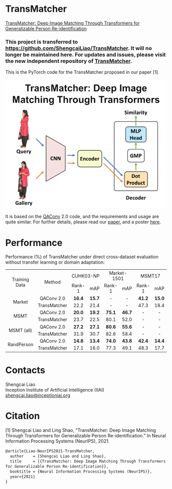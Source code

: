 # TransMatcher
[TransMatcher: Deep Image Matching Through Transformers for Generalizable Person Re-identification](https://arxiv.org/abs/2105.14432)

<h3>

This project is transferred to https://github.com/ShengcaiLiao/TransMatcher. It will no longer be maintained here. For updates and issues, please visit the new independent repository of [TransMatcher](https://github.com/ShengcaiLiao/TransMatcher).

</h3>


This is the PyTorch code for the TransMatcher proposed in our paper [1]. 

<img src="TransMatcher_Thumbnail.png" width=600>

It is based on the [QAConv](https://github.com/ShengcaiLiao/QAConv) 2.0 code, and the requirements and usage are quite similar. For further details, please read our [paper](https://arxiv.org/abs/2105.14432), and a poster [here](TransMatcher_Poster.png).

# Performance

Performance (%) of TransMatcher under direct cross-dataset evaluation without transfer learning or domain adaptation:

<table align="center">
  <tr align="center">
    <td rowspan="2">Training Data</td>
    <td rowspan="2">Method</td>
    <td colspan="2">CUHK03-NP</td>
    <td colspan="2">Market-1501</td>
    <td colspan="2">MSMT17</td>
  </tr>
  <tr align="center">
    <td>Rank-1</td>
    <td>mAP</td>
    <td>Rank-1</td>
    <td>mAP</td>
    <td>Rank-1</td>
    <td>mAP</td>
  </tr>
  <tr align="center">
    <td rowspan="2">Market</td>
    <td>QAConv 2.0</td>
    <td><b>16.4</b></td>
    <td><b>15.7</b></td>
    <td>-</td>
    <td>-</td>
    <td><b>41.2</b></td>
    <td><b>15.0</b></td>
  </tr>
  <tr align="center">
    <td>TransMatcher</td>
    <td>22.2</td>
    <td>21.4</td>
    <td>-</td>
    <td>-</td>
    <td>47.3</td>
    <td>18.4</td>
  </tr>
  <tr align="center">
    <td rowspan="2">MSMT</td>
    <td>QAConv 2.0</td>
    <td><b>20.0</b></td>
    <td><b>19.2</b></td>
    <td><b>75.1</b></td>
    <td><b>46.7</b></td>
    <td>-</td>
    <td>-</td>
  </tr>
  <tr align="center">
    <td>TransMatcher</td>
    <td>23.7</td>
    <td>22.5</td>
    <td>80.1</td>
    <td>52.0</td>
    <td>-</td>
    <td>-</td>
  </tr>
  <tr align="center">
    <td rowspan="2">MSMT (all)</td>
    <td>QAConv 2.0</td>
    <td><b>27.2</b></td>
    <td><b>27.1</b></td>
    <td><b>80.6</b></td>
    <td><b>55.6</b></td>
    <td>-</td>
    <td>-</td>
  </tr>
  <tr align="center">
    <td>TransMatcher</td>
    <td>31.9</td>
    <td>30.7</td>
    <td>82.6</td>
    <td>58.4</td>
    <td>-</td>
    <td>-</td>
  </tr>
  <tr align="center">
    <td rowspan="2">RandPerson</td>
    <td>QAConv 2.0</td>
    <td><b>14.8</b></td>
    <td><b>13.4</b></td>
    <td><b>74.0</b></td>
    <td><b>43.8</b></td>
    <td><b>42.4</b></td>
    <td><b>14.4</b></td>
  </tr>
  <tr align="center">
    <td>TransMatcher</td>
    <td>17.1</td>
    <td>16.0</td>
    <td>77.3</td>
    <td>49.1</td>
    <td>48.3</td>
    <td>17.7</td>
  </tr>
</table>

# Contacts

Shengcai Liao  
Inception Institute of Artificial Intelligence (IIAI)  
shengcai.liao@inceptioniai.org

# Citation
[1] Shengcai Liao and Ling Shao, "TransMatcher: Deep Image Matching Through Transformers for Generalizable Person Re-identification." In Neural Information Processing Systems (NeurIPS), 2021.

```
@article{Liao-NeurIPS2021-TransMatcher,
  author    = {Shengcai Liao and Ling Shao},
  title     = {{TransMatcher: Deep Image Matching Through Transformers for Generalizable Person Re-identification}},
  booktitle = {Neural Information Processing Systems (NeurIPS)},  
  year={2021}
}
```